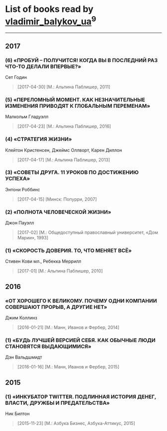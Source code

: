 # List of books read by [vladimir_balykov_ua](http://vk.com/id423302481)<sup>9</sup>
---

## 2017

### (6) «ПРОБУЙ – ПОЛУЧИТСЯ! КОГДА ВЫ В ПОСЛЕДНИЙ РАЗ ЧТО-ТО ДЕЛАЛИ ВПЕРВЫЕ?»
Сет Годин
> [2017-04-30] [М.: Альпина Паблишер, 2011]


### (5) «ПЕРЕЛОМНЫЙ МОМЕНТ. КАК НЕЗНАЧИТЕЛЬНЫЕ ИЗМЕНЕНИЯ ПРИВОДЯТ К ГЛОБАЛЬНЫМ ПЕРЕМЕНАМ»
Малкольм Гладуэлл
> [2017-04-23] [М.: Альпина Паблишер, 2016]


### (4) «СТРАТЕГИЯ ЖИЗНИ»
Клейтон Кристенсен, Джеймс Оллворт, Карен Диллон
> [2017-04-17] [М.: Альпина Паблишер, 2013]


### (3) «СОВЕТЫ ДРУГА. 11 УРОКОВ ПО ДОСТИЖЕНИЮ УСПЕХА»
Энтони Роббинс
> [2017-04-15] [Минск: Попурри, 2007]


### (2) «ПОЛНОТА ЧЕЛОВЕЧЕСКОЙ ЖИЗНИ»
Джон Пауэлл
> [2017-02] [М.: Общедоступный православный университет, «Дом Марии», 1993]


### (1) «СКОРОСТЬ ДОВЕРИЯ. ТО, ЧТО МЕНЯЕТ ВСЁ»
Стивен Кови мл., Ребекка Меррилл
> [2017-01] [М.: Альпина Паблишер, 2010]



## 2016

### «ОТ ХОРОШЕГО К ВЕЛИКОМУ. ПОЧЕМУ ОДНИ КОМПАНИИ СОВЕРШАЮТ ПРОРЫВ, А ДРУГИЕ НЕТ»
Джим Коллинз
> [2016-01-21] [М.: Манн, Иванов и Фербер, 2014]


### (1) «БУДЬ ЛУЧШЕЙ ВЕРСИЕЙ СЕБЯ. КАК ОБЫЧНЫЕ ЛЮДИ СТАНОВЯТСЯ ВЫДАЮЩИМИСЯ»
Дэн Вальдшмидт
> [2016-01-16] [М.: Манн, Иванов и Фербер, 2015]



## 2015

### (1) «ИНКУБАТОР TWITTER. ПОДЛИННАЯ ИСТОРИЯ ДЕНЕГ, ВЛАСТИ, ДРУЖБЫ И ПРЕДАТЕЛЬСТВА»
Ник Билтон
> [2015-11-23] [М.: Азбука Бизнес, Азбука-Аттикус, 2015]



